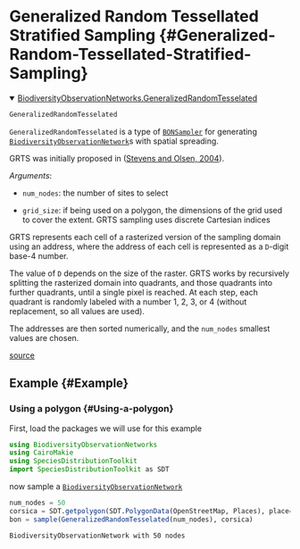 
# Generalized Random Tessellated Stratified Sampling {#Generalized-Random-Tessellated-Stratified-Sampling}
<details class='jldocstring custom-block' open>
<summary><a id='BiodiversityObservationNetworks.GeneralizedRandomTesselated-reference-samplers-grts' href='#BiodiversityObservationNetworks.GeneralizedRandomTesselated-reference-samplers-grts'><span class="jlbinding">BiodiversityObservationNetworks.GeneralizedRandomTesselated</span></a> <Badge type="info" class="jlObjectType jlType" text="Type" /></summary>



```julia
GeneralizedRandomTesselated
```


`GeneralizedRandomTesselated` is a type of [`BONSampler`](/reference/api#BiodiversityObservationNetworks.BONSampler) for generating [`BiodiversityObservationNetwork`](/reference/api#BiodiversityObservationNetworks.BiodiversityObservationNetwork)s with spatial spreading.

GRTS was initially proposed in ([Stevens and Olsen, 2004](/bibliography#Stevens2004SpaBal)).

_Arguments_:
- `num_nodes`: the number of sites to select
  
- `grid_size`: if being used on a polygon, the dimensions of the grid used to cover the extent. GRTS sampling uses discrete Cartesian indices
  

GRTS represents each cell of a rasterized version of the sampling domain using an address, where the address of each cell is represented as a `D`-digit base-4 number. 

The value of `D` depends on the size of the raster. GRTS works by recursively splitting the rasterized domain into quadrants, and those quadrants into further quadrants, until a single pixel is reached. At each step, each quadrant is randomly labeled with a number 1, 2, 3, or 4 (without replacement, so all values are used). 

The addresses are then sorted numerically, and the `num_nodes` smallest values are chosen.


<Badge type="info" class="source-link" text="source"><a href="https://github.com/PoisotLab/BiodiversityObservationNetworks.jl/blob/2ed8696b3d44b3b2c793acc5356a58f221dd8b47/src/samplers/grts.jl#L1-L28" target="_blank" rel="noreferrer">source</a></Badge>

</details>


## Example {#Example}

### Using a polygon {#Using-a-polygon}

First, load the packages we will use for this example

```julia
using BiodiversityObservationNetworks
using CairoMakie
using SpeciesDistributionToolkit
import SpeciesDistributionToolkit as SDT
```


now sample a [`BiodiversityObservationNetwork`](/reference/api#BiodiversityObservationNetworks.BiodiversityObservationNetwork)

```julia
num_nodes = 50
corsica = SDT.getpolygon(SDT.PolygonData(OpenStreetMap, Places), place="Corsica")
bon = sample(GeneralizedRandomTesselated(num_nodes), corsica)
```


```ansi
BiodiversityObservationNetwork with 50 nodes
```

